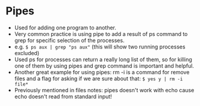 # Pipes
- Used for adding one program to another.
- Very common practice is using pipe to add a result of ps command to grep for specific selection of the processes.
- e.g. `$ ps aux | grep "ps aux"` (this will show two running processes excluded)
- Used ps for processes can return a really long list of them, so for killing one of them by using pipes and grep command is important and helpful.
- Another great example for using pipes: rm -i is a command for remove files and a flag for asking if we are sure about that:
 `$ yes y | rm -i file*`
- Previously mentioned in files notes: pipes doesn't work with echo cause echo doesn't read from standard input!